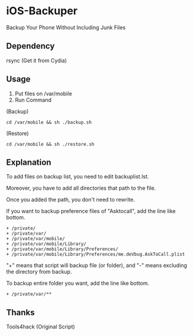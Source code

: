 # iOS-Backuper
Backup Your Phone Without Including Junk Files

## Dependency
rsync (Get it from Cydia)

## Usage
1. Put files on /var/mobile
2. Run Command

(Backup)
```
cd /var/mobile && sh ./backup.sh
```

(Restore)
```
cd /var/mobile && sh ./restore.sh
```

## Explanation
To add files on backup list, you need to edit backuplist.lst.

Moreover, you have to add all directories that path to the file.

Once you added the path, you don't need to rewrite. 


If you want to backup preference files of "Asktocall", add the line like bottom.
```
+ /private/
+ /private/var/
+ /private/var/mobile/
+ /private/var/mobile/Library/
+ /private/var/mobile/Library/Preferences/
+ /private/var/mobile/Library/Preferences/me.deVbug.AskToCall.plist
```

"+" means that script will backup file (or folder), and "-" means excluding the directory from backup.


To backup entire folder you want, add the line like bottom.
```
+ /private/var/**
```

## Thanks
Tools4hack (Original Script)
